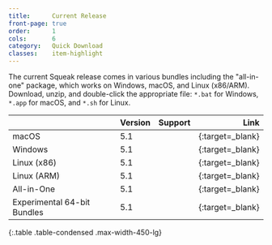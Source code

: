 ```yaml
---
title:      Current Release
front-page: true
order:      1
cols:       6
category:   Quick Download
classes:    item-highlight
---
```

The current Squeak release comes in various bundles including the "all-in-one" package, which works on Windows, macOS, and Linux (x86/ARM).
Download, unzip, and double-click the appropriate file: `*.bat` for Windows, `*.app` for macOS, and `*.sh` for Linux.

|            | Version   | Support   | Link   |
| ---------- |:--------- |:--------- | ------:|
| macOS | 5.1 | <i class="fa fa-apple"></i> | [<i class="fa fa-download"></i>][51mac]{:target=_blank} |
| Windows | 5.1 | <i class="fa fa-windows"></i> | [<i class="fa fa-download"></i>][51win]{:target=_blank} |
| Linux (x86) | 5.1 | <i class="fa fa-linux"></i> | [<i class="fa fa-download"></i>][51lin]{:target=_blank} |
| Linux (ARM) | 5.1 | <i class="fa fa-linux"></i> | [<i class="fa fa-download"></i>][51arm]{:target=_blank} |
| All-in-One | 5.1       | <i class="fa fa-windows"></i> <i class="fa fa-apple"></i> <i class="fa fa-linux"></i> | [<i class="fa fa-download"></i>][51all]{:target=_blank} |
| Experimental 64-bit Bundles | 5.1 | <i class="fa fa-windows"></i> <i class="fa fa-apple"></i> <i class="fa fa-linux"></i> | [<i class="fa fa-external-link"></i>][51_64]{:target=_blank} |
{:.table .table-condensed .max-width-450-lg}

[51mac]: http://files.squeak.org/5.1/Squeak5.1-16548-32bit/Squeak5.1-16548-32bit-201701281910-macOS.zip
[51win]: http://files.squeak.org/5.1/Squeak5.1-16548-32bit/Squeak5.1-16548-32bit-201608171728-Windows.zip
[51lin]: http://files.squeak.org/5.1/Squeak5.1-16548-32bit/Squeak5.1-16548-32bit-201608171728-Linux.zip
[51arm]: http://files.squeak.org/5.1/Squeak5.1-16548-32bit/Squeak5.1-16548-32bit-201608171728-ARMv6.zip
[51all]: http://files.squeak.org/5.1/Squeak5.1-16548-32bit/Squeak5.1-16548-32bit-All-in-One.zip
[51_64]: http://files.squeak.org/5.1/Squeak5.1-16548-64bit/